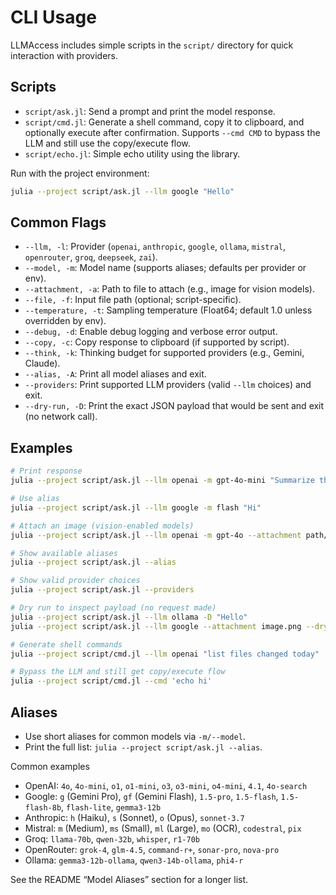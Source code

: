 # CLI Usage

LLMAccess includes simple scripts in the `script/` directory for quick interaction with providers.

## Scripts

- `script/ask.jl`: Send a prompt and print the model response.
- `script/cmd.jl`: Generate a shell command, copy it to clipboard, and optionally execute after confirmation. Supports `--cmd CMD` to bypass the LLM and still use the copy/execute flow.
- `script/echo.jl`: Simple echo utility using the library.

Run with the project environment:

```bash
julia --project script/ask.jl --llm google "Hello"
```

## Common Flags

- `--llm, -l`: Provider (`openai`, `anthropic`, `google`, `ollama`, `mistral`, `openrouter`, `groq`, `deepseek`, `zai`).
- `--model, -m`: Model name (supports aliases; defaults per provider or env).
- `--attachment, -a`: Path to file to attach (e.g., image for vision models).
- `--file, -f`: Input file path (optional; script-specific).
- `--temperature, -t`: Sampling temperature (Float64; default 1.0 unless overridden by env).
- `--debug, -d`: Enable debug logging and verbose error output.
- `--copy, -c`: Copy response to clipboard (if supported by script).
- `--think, -k`: Thinking budget for supported providers (e.g., Gemini, Claude).
- `--alias, -A`: Print all model aliases and exit.
- `--providers`: Print supported LLM providers (valid `--llm` choices) and exit.
- `--dry-run, -D`: Print the exact JSON payload that would be sent and exit (no network call).

## Examples

```bash
# Print response
julia --project script/ask.jl --llm openai -m gpt-4o-mini "Summarize this repo"

# Use alias
julia --project script/ask.jl --llm google -m flash "Hi"

# Attach an image (vision-enabled models)
julia --project script/ask.jl --llm openai -m gpt-4o --attachment path/to/image.png "Describe this image"

# Show available aliases
julia --project script/ask.jl --alias

# Show valid provider choices
julia --project script/ask.jl --providers

# Dry run to inspect payload (no request made)
julia --project script/ask.jl --llm ollama -D "Hello"
julia --project script/ask.jl --llm google --attachment image.png --dry-run "describe"

# Generate shell commands
julia --project script/cmd.jl --llm openai "list files changed today"

# Bypass the LLM and still get copy/execute flow
julia --project script/cmd.jl --cmd 'echo hi'
```

## Aliases

- Use short aliases for common models via `-m/--model`.
- Print the full list: `julia --project script/ask.jl --alias`.

Common examples

- OpenAI: `4o`, `4o-mini`, `o1`, `o1-mini`, `o3`, `o3-mini`, `o4-mini`, `4.1`, `4o-search`
- Google: `g` (Gemini Pro), `gf` (Gemini Flash), `1.5-pro`, `1.5-flash`, `1.5-flash-8b`, `flash-lite`, `gemma3-12b`
- Anthropic: `h` (Haiku), `s` (Sonnet), `o` (Opus), `sonnet-3.7`
- Mistral: `m` (Medium), `ms` (Small), `ml` (Large), `mo` (OCR), `codestral`, `pix`
- Groq: `llama-70b`, `qwen-32b`, `whisper`, `r1-70b`
- OpenRouter: `grok-4`, `glm-4.5`, `command-r+`, `sonar-pro`, `nova-pro`
- Ollama: `gemma3-12b-ollama`, `qwen3-14b-ollama`, `phi4-r`

See the README “Model Aliases” section for a longer list.

